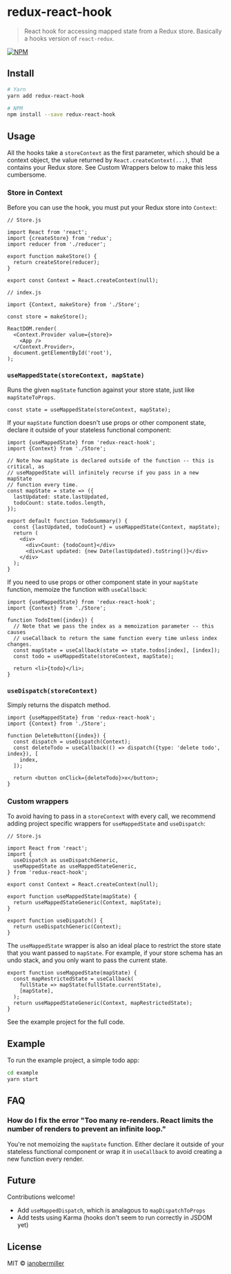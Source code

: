 # redux-react-hook

> React hook for accessing mapped state from a Redux store. Basically a hooks version of `react-redux`.

[![NPM](https://img.shields.io/npm/v/redux-react-hook.svg)](https://www.npmjs.com/package/redux-react-hook)

## Install

```bash
# Yarn
yarn add redux-react-hook

# NPM
npm install --save redux-react-hook
```

## Usage

All the hooks take a `storeContext` as the first parameter, which should be a
context object, the value returned by `React.createContext(...)`, that contains
your Redux store. See Custom Wrappers below to make this less cumbersome.

### Store in Context

Before you can use the hook, you must put your Redux store into `Context`:

```tsx
// Store.js

import React from 'react';
import {createStore} from 'redux';
import reducer from './reducer';

export function makeStore() {
  return createStore(reducer);
}

export const Context = React.createContext(null);
```

```tsx
// index.js

import {Context, makeStore} from './Store';

const store = makeStore();

ReactDOM.render(
  <Context.Provider value={store}>
    <App />
  </Context.Provider>,
  document.getElementById('root'),
);
```

### `useMappedState(storeContext, mapState)`

Runs the given `mapState` function against your store state, just like
`mapStateToProps`.

```tsx
const state = useMappedState(storeContext, mapState);
```

If your `mapState` function doesn't use props or other component state,
declare it outside of your stateless functional component:

```tsx
import {useMappedState} from 'redux-react-hook';
import {Context} from './Store';

// Note how mapState is declared outside of the function -- this is critical, as
// useMappedState will infinitely recurse if you pass in a new mapState
// function every time.
const mapState = state => ({
  lastUpdated: state.lastUpdated,
  todoCount: state.todos.length,
});

export default function TodoSummary() {
  const {lastUpdated, todoCount} = useMappedState(Context, mapState);
  return (
    <div>
      <div>Count: {todoCount}</div>
      <div>Last updated: {new Date(lastUpdated).toString()}</div>
    </div>
  );
}
```

If you need to use props or other component state in your `mapState` function,
memoize the function with `useCallback`:

```tsx
import {useMappedState} from 'redux-react-hook';
import {Context} from './Store';

function TodoItem({index}) {
  // Note that we pass the index as a memoization parameter -- this causes
  // useCallback to return the same function every time unless index changes.
  const mapState = useCallback(state => state.todos[index], [index]);
  const todo = useMappedState(storeContext, mapState);

  return <li>{todo}</li>;
}
```

### `useDispatch(storeContext)`

Simply returns the dispatch method.

```tsx
import {useMappedState} from 'redux-react-hook';
import {Context} from './Store';

function DeleteButton({index}) {
  const dispatch = useDispatch(Context);
  const deleteTodo = useCallback(() => dispatch({type: 'delete todo', index}), [
    index,
  ]);

  return <button onClick={deleteTodo}>x</button>;
}
```

### Custom wrappers

To avoid having to pass in a `storeContext` with every call, we recommend adding
project specific wrappers for `useMappedState` and `useDispatch`:

```tsx
// Store.js

import React from 'react';
import {
  useDispatch as useDispatchGeneric,
  useMappedState as useMappedStateGeneric,
} from 'redux-react-hook';

export const Context = React.createContext(null);

export function useMappedState(mapState) {
  return useMappedStateGeneric(Context, mapState);
}

export function useDispatch() {
  return useDispatchGeneric(Context);
}
```

The `useMappedState` wrapper is also an ideal place to restrict the store state
that you want passed to `mapState`. For example, if your store schema has an
undo stack, and you only want to pass the current state.

```tsx
export function useMappedState(mapState) {
  const mapRestrictedState = useCallback(
    fullState => mapState(fullState.currentState),
    [mapState],
  );
  return useMappedStateGeneric(Context, mapRestrictedState);
}
```

See the example project for the full code.

## Example

To run the example project, a simple todo app:

```bash
cd example
yarn start
```

## FAQ

### How do I fix the error "Too many re-renders. React limits the number of renders to prevent an infinite loop."

You're not memoizing the `mapState` function. Either declare it outside of your
stateless functional component or wrap it in `useCallback` to avoid creating a
new function every render.

## Future

Contributions welcome!

- Add `useMappedDispatch`, which is analagous to `mapDispatchToProps`
- Add tests using Karma (hooks don't seem to run correctly in JSDOM yet)

## License

MIT © [ianobermiller](https://github.com/ianobermiller)

